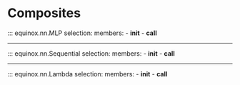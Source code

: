 # Composites

::: equinox.nn.MLP
    selection:
        members:
            - __init__
            - __call__


---

::: equinox.nn.Sequential
    selection:
        members:
            - __init__
            - __call__

---

::: equinox.nn.Lambda
    selection:
        members:
            - __init__
            - __call__
